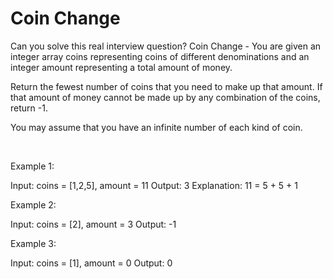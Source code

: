 # Coin Change

Can you solve this real interview question? Coin Change - You are given an integer array coins representing coins of different denominations and an integer amount representing a total amount of money.

Return the fewest number of coins that you need to make up that amount. If that amount of money cannot be made up by any combination of the coins, return -1.

You may assume that you have an infinite number of each kind of coin.

 

Example 1:


Input: coins = [1,2,5], amount = 11
Output: 3
Explanation: 11 = 5 + 5 + 1


Example 2:


Input: coins = [2], amount = 3
Output: -1


Example 3:


Input: coins = [1], amount = 0
Output: 0